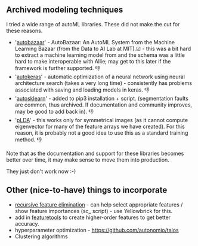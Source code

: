 ## Archived modeling techniques 

I tried a wide range of autoML libraries. These did not make the cut for these reasons. 

* '[autobazaar](https://github.com/HDI-Project/AutoBazaar)' - AutoBazaar: An AutoML System from the Machine Learning Bazaar (from the Data to AI Lab at MIT).&#x2611; - this was a bit hard to extract a machine learning model from and the schema was a little hard to make interoperable with Allie; may get to this later if the framework is further supported. 👎 
* '[autokeras](https://autokeras.com/)' - automatic optimization of a neural network using neural architecture search (takes a very long time) - consistently has problems associated with saving and loading models in keras. 👎 
* '[autosklearn](https://github.com/automl/auto-sklearn)' - added to pip3 installation + script. (segmentation faults are common, thus archived. If documentation and community improves, may be good to add back in). 👎 
* '[pLDA](https://github.com/RaviSoji/plda)' - this works only for symmetrical images (as it cannot compute eigenvector for many of the feature arrays we have created). For this reason, it is probably not a good idea to use this as a standard training method. 👎 

Note that as the documentation and support for these libraries becomes better over time, it may make sense to move them into production.

They just don't work now :-) 

## Other (nice-to-have) things to incorporate

* [recursive feature elimination]() - can help select appropriate features / show feature importances (sc_ script) - use Yellowbrick for this.
* add in [featuretools](https://github.com/Featuretools/featuretools) to create higher-order features to get better accuracy.
* hyperparameter optimization - https://github.com/autonomio/talos
* Clustering algorithms 
